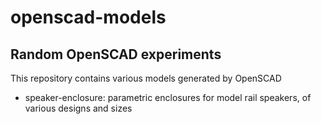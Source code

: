# openscad-models
## Random OpenSCAD experiments

This repository contains various models generated by OpenSCAD

* speaker-enclosure: 
  parametric enclosures for model rail speakers, of various designs and sizes